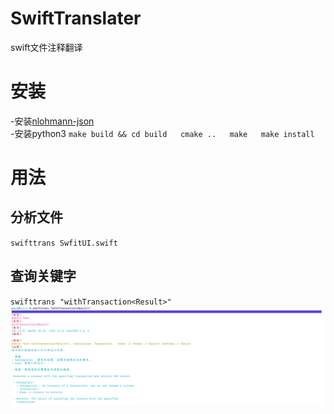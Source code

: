 # SwiftTranslater
 swift文件注释翻译

# 安装
-安装[nlohmann-json](https://github.com/nlohmann/json)  
-安装python3
`
make build && cd build  
cmake ..  
make  
make install
`
# 用法  
## 分析文件  
`swifttrans SwfitUI.swift`  
## 查询关键字  
`swifttrans "withTransaction<Result>"`  
![结果](https://github.com/Marspacecraft/SwiftTranslater/blob/main/pic.png)

